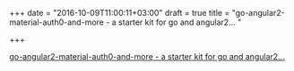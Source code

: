 +++
date = "2016-10-09T11:00:11+03:00"
draft = true
title = "go-angular2-material-auth0-and-more - a starter kit for go and angular2... "

+++

<p><a href="https://t.co/uezkVQyC5b">go-angular2-material-auth0-and-more - a starter kit for go and angular2... </a></p>
